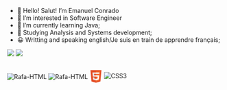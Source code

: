 - 👋 Hello! Salut! I’m Emanuel Conrado
- 👀 I’m interested in Software Engineer
- 🌱 I’m currently learning Java;
- 📖 Studying Analysis and Systems development;
- 😀 Writting and speaking english/Je suis en train de apprendre français;

<div> 
  <a href = "mailto:econradodev@gmail.com"><img src="https://img.shields.io/badge/-Gmail-%23333?style=for-the-badge&logo=gmail&logoColor=white" target="_blank"></a>
  <a href="https://www.linkedin.com/in/econradodev/" target="_blank"><img src="https://img.shields.io/badge/-LinkedIn-%230077B5?style=for-the-badge&logo=linkedin&logoColor=white" target="_blank"></a> 
 </div>
 
 ## 
<img align="center" alt="Rafa-HTML" height="30" width="30" 
     src="https://github.com/econradodev/econradodev/assets/120610095/15ec92bd-a00b-4338-b9ea-690000247cfe">
<img align="center" alt="Rafa-HTML" height="30" width="30" 
     src="https://github.com/econradodev/econradodev/assets/120610095/beec4c02-423c-4c6c-a4f4-c3bdc633c5ba">
<img align="center" alt="Rafa-HTML" height="30" width="30" src="https://raw.githubusercontent.com/devicons/devicon/master/icons/html5/html5-original.svg">
![CSS3](https://img.shields.io/badge/CSS3-000?style=for-the-badge&logo=css3&logoColor=264CE4)



